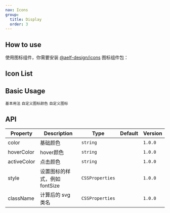 ```yaml
---
nav: Icons
group:
  title: Display
  order: 3
---
```


## How to use

使用图标组件，你需要安装 [@aelf-design/icons](https://github.com/AElf-devops/aelf-design/tree/main/packages/icons) 图标组件包：

<InstallDependencies npm='npm install @aelf-design/icons --save' yarn='yarn add @aelf-design/icons' pnpm='pnpm install @aelf-design/icons --save'></InstallDependencies>

## Icon List

<IconSearch></IconSearch>

## Basic Usage

<code src="./iconDemos/basic.tsx">基本用法</code> <code src="./iconDemos/customColor.tsx">自定义图标颜色</code> <code src="./iconDemos/custom.tsx">自定义图标</code>

## API

| Property    | Description                   | Type            | Default | Version |
| ----------- | ----------------------------- | --------------- | ------- | ------- |
| color       | 基础颜色                      | `string`        |         | `1.0.0` |
| hoverColor  | hover颜色                     | `string`        |         | `1.0.0` |
| activeColor | 点击颜色                      | `string`        |         | `1.0.0` |
| style       | 设置图标的样式，例如 fontSize | `CSSProperties` |         | `1.0.0` |
| className   | 计算后的 svg 类名             | `CSSProperties` |         | `1.0.0` |
